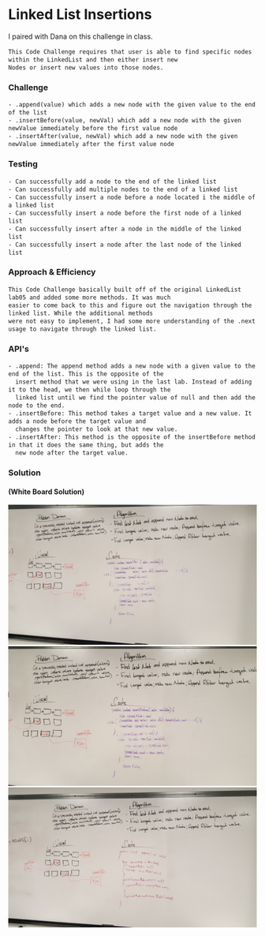 
# Linked List Insertions
I paired with Dana on this challenge in class.

    This Code Challenge requires that user is able to find specific nodes within the LinkedList and then either insert new
    Nodes or insert new values into those nodes.


### Challenge
    - .append(value) which adds a new node with the given value to the end of the list
    - .insertBefore(value, newVal) which add a new node with the given newValue immediately before the first value node
    - .insertAfter(value, newVal) which add a new node with the given newValue immediately after the first value node

### Testing

    - Can successfully add a node to the end of the linked list
    - Can successfully add multiple nodes to the end of a linked list
    - Can successfully insert a node before a node located i the middle of a linked list
    - Can successfully insert a node before the first node of a linked list
    - Can successfully insert after a node in the middle of the linked list
    - Can successfully insert a node after the last node of the linked list

### Approach & Efficiency

    This Code Challenge basically built off of the original LinkedList lab05 and added some more methods. It was much
    easier to come back to this and figure out the navigation through the linked list. While the additional methods
    were not easy to implement, I had some more understanding of the .next usage to navigate through the linked list.

### API's

    - .append: The append method adds a new node with a given value to the end of the list. This is the opposite of the 
      insert method that we were using in the last lab. Instead of adding it to the head, we then while loop through the 
      linked list until we find the pointer value of null and then add the node to the end.
    - .insertBefore: This method takes a target value and a new value. It adds a node before the target value and
      changes the pointer to look at that new value.
    - .insertAfter: This method is the opposite of the insertBefore method in that it does the same thing, but adds the 
      new node after the target value.

### Solution
#### (White Board Solution)
![image](../assets/ll_insertions.jpg)
![image](../assets/ll_insertions2.jpg)
![image](../assets/ll_insertions3.jpg)
